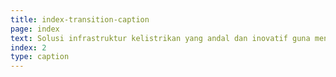 ```yaml
---
title: index-transition-caption
page: index
text: Solusi infrastruktur kelistrikan yang andal dan inovatif guna mendukung kemajuan Indonesia. Dengan mengutamakan keselamatan, efisiensi, dan standar kualitas tertinggi, kami memastikan pembangunan infrastruktur kelistrikan yang berkelanjutan dan berdaya saing.
index: 2
type: caption
---
```

